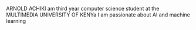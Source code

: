 ARNOLD ACHIKI 
am third year computer science student at the MULTIMEDIA UNIVERSITY OF KENYa
I am passionate about AI and machine learning 
